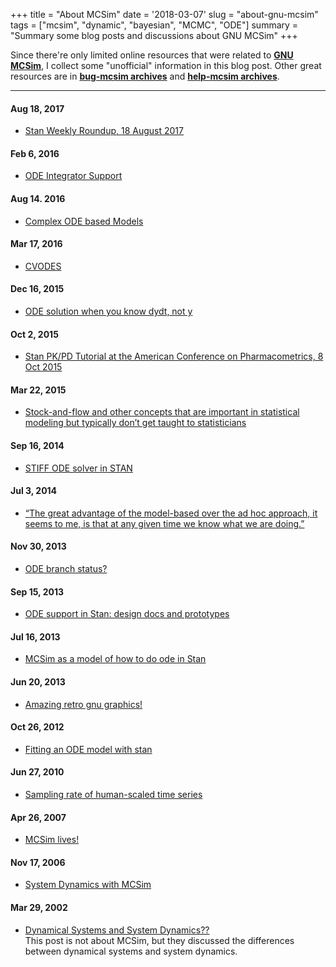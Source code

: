 +++
title = "About MCSim"
date = '2018-03-07'
slug = "about-gnu-mcsim"
tags = ["mcsim", "dynamic", "bayesian", "MCMC", "ODE"]
summary = "Summary some blog posts and discussions about GNU MCSim"
+++

Since there're only limited online resources that were related to [**GNU MCSim**](https://www.gnu.org/software/mcsim/), I collect some "unofficial" information in this blog post. Other great resources are in [**bug-mcsim archives**](http://lists.gnu.org/archive/html/bug-mcsim/) and [**help-mcsim archives**](http://lists.gnu.org/archive/html/help-mcsim/).

---

#### Aug 18, 2017  

- [Stan Weekly Roundup, 18 August 2017](http://andrewgelman.com/2017/08/18/stan-weekly-roundup-18-august-2017/)

#### Feb 6, 2016  

- [ODE Integrator Support](https://github.com/stan-dev/stan/wiki/ODE-Integrator-Support)

#### Aug 14. 2016

- [Complex ODE based Models](https://groups.google.com/forum/#!searchin/stan-users/mcsim%7Csort:date/stan-users/kV4lTRrA8e4/AtbAkHc8AgAJ)

#### Mar 17, 2016  

- [CVODES](https://github.com/stan-dev/math/issues/262)

#### Dec 16, 2015

- [ODE solution when you know dydt, not y](https://groups.google.com/forum/#!searchin/stan-users/mcsim%7Csort:date/stan-users/mPIxQvGFZBM/dkgPpccpBQAJ)

#### Oct 2, 2015

- [Stan PK/PD Tutorial at the American Conference on Pharmacometrics, 8 Oct 2015](http://andrewgelman.com/2015/10/02/stan-pkpd-tutorial-at-the-american-conference-on-pharmacometrics-8-oct-2015/)

#### Mar 22, 2015

- [Stock-and-flow and other concepts that are important in statistical modeling but typically don’t get taught to statisticians](http://andrewgelman.com/2015/03/12/24887/)

#### Sep 16, 2014

- [STIFF ODE solver in STAN](https://groups.google.com/forum/#!searchin/stan-users/mcsim%7Csort:date/stan-users/wSZfxG3ZPM8/vt8fjwhwtncJ)

#### Jul 3, 2014

- [“The great advantage of the model-based over the ad hoc approach, it seems to me, is that at any given time we know what we are doing.”](http://andrewgelman.com/2014/07/03/great-advantage-model-based-ad-hoc-ap-proach-seems-given-time-know/)

#### Nov 30, 2013  

- [ODE branch status?](https://groups.google.com/forum/#!searchin/stan-dev/mcsim%7Csort:date/stan-dev/zlAos5pusag/ekKYrLggEm4J)

#### Sep 15, 2013  

- [ODE support in Stan: design docs and prototypes](https://groups.google.com/forum/#!searchin/stan-dev/mcsim%7Csort:date/stan-dev/4oB6iECYUZc/E3Y7HEFkIikJ)

#### Jul 16, 2013 

- [MCSim as a model of how to do ode in Stan](https://groups.google.com/forum/#!searchin/stan-dev/mcsim%7Csort:date/stan-dev/mIwJ9MDhCzM/QO-TjqfLfUkJ)

#### Jun 20, 2013

- [Amazing retro gnu graphics!](http://andrewgelman.com/2013/06/20/amazing-retro-gnu-graphics/)


#### Oct 26, 2012 

- [Fitting an ODE model with stan](https://groups.google.com/forum/#!searchin/stan-users/mcsim%7Csort:date/stan-users/SXjo1WJDWKw/aS5UKl7NACoJ)

#### Jun 27, 2010

- [Sampling rate of human-scaled time series](http://andrewgelman.com/2010/06/27/sampling_rate_o/)

#### Apr 26, 2007  

- [MCSim lives!](http://andrewgelman.com/2007/04/26/mcsim_lives/)

#### Nov 17, 2006

- [System Dynamics with MCSim](http://makingsense.facilitatedsystems.com/2006/11/system-dynamics-with-mcsim.html)

#### Mar 29, 2002

- [Dynamical Systems and System Dynamics??](http://www.ventanasystems.co.uk/forum/viewtopic.php?t=2280)  
This post is not about MCSim, but they discussed the differences between dynamical systems and system dynamics.



